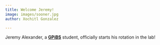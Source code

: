 ```yaml
---
title: Welcome Jeremy!
image: images/sooner.jpg
author: Xochitl Gonzalez

---
```


Jeremy Alexander, a **[GPiBS](https://graduate.ouhsc.edu/Graduate-Programs/PhD-Programs/Graduate-Program-in-Biomedical-Sciences)** student, officially starts his rotation in the lab!
